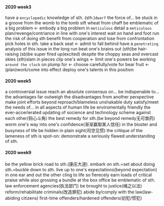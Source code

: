 #### 2020 week3
have a `encyclopedic` knowledge of sth.
(sth.)`dwarf` the force of...
be stuck in a groove
from the womb to the tomb
sift wheat from chaff
be emblematic of a big problem <- embody a big problem
in `meticulous` detail
a `meticulous` plan/revenge/contriance
in line with one's interest
wait on hand and foot
run the risk of doing sth
benefit from cooperation and lose from confrontation
pick holes in sth.
take a back seat <- admit to fall behind
have a `penetrating` analysis of this issue
in the long run
beat one's brains out
(sth)be hair-raising
(sb)be super fired up(excited)
despite the choppy seas and overcast skies
(sth)slam in pieces 
clip one's wings <- limit one's powers
be working `around the clock` on
plump for <- choose carefully/vote for
bear fruit <- (plan)work/come into effect
deploy one's talents in this position

#### 2020 week5
a controversial issue
reach an absolute consensus on...
be indispenable to...
the advantages far outweigh the disadvantages
from another perspective
make joint efforts
beyond reproach/blameless
unshakable duty
satisfy/meet the needs of...
in all aspects of human life
be enviromentally friendly
the ever-accerlerated updating of socience and technology
scheme against each other(钩心斗角)
the best remedy for sth.(be beyond remedy无可救药)
worm one's way into one's confidence(渐渐赢取某人信任)
in the bluster and busyness of life
be hidden in plain sight(司空见惯)
the critique of the lameness of sth is spot-on:
demonstrate a seriously flawed understanding of sth.

#### 2020 week9
be the yellow brick road to sth.(康庄大道).
embark on sth.=set about doing sth.=buckle down to sth.
live up to one's expectations(beyond expectation)
in one ear and out the other 
cling to life so fierecely
earn loads of critical praise while also grossing a bundle at the box office 
be emblematic of sth.
law enforcement agencies(执法部门)
be brought to justice(绳之以法)
reform/rehabilitate criminals(改造罪犯)
abide by/comply with the law(law-abiding citizens)
first-time offenders/hardened offenders(初犯/惯犯)
